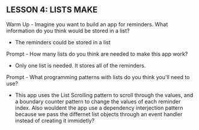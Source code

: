 **LESSON 4: LISTS MAKE**
--------------------------------------------------------------------------

Warm Up - Imagine you want to build an app for reminders. What information do you think would be stored in a list?
- The reminders could be stored in a list

Prompt - How many lists do you think are needed to make this app work?
- Only one list is needed. It stores all of the reminders.

Prompt - What programming patterns with lists do you think you'll need to use?
- This app uses the List Scrolling pattern to scroll through the values, and a boundary counter pattern to change the values of each reminder index. Also wouldent the app use a dependency interjection pattern because we pass the differnet list objects through an event handler instead of creating it immidetly? 


